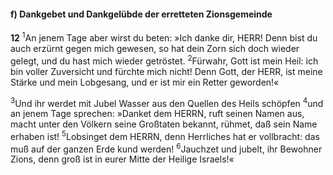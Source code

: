 #### f) Dankgebet und Dankgelübde der erretteten Zionsgemeinde

__12__
<sup>1</sup>An jenem Tage aber wirst du beten: »Ich danke dir, HERR! Denn bist du auch erzürnt gegen mich gewesen, so hat dein Zorn sich doch wieder gelegt, und du hast mich wieder getröstet.
<sup>2</sup>Fürwahr, Gott ist mein Heil: ich bin voller Zuversicht und fürchte mich nicht! Denn Gott, der HERR, ist meine Stärke und mein Lobgesang, und er ist mir ein Retter geworden!«

<sup>3</sup>Und ihr werdet mit Jubel Wasser aus den Quellen des Heils schöpfen
<sup>4</sup>und an jenem Tage sprechen: »Danket dem HERRN, ruft seinen Namen aus, macht unter den Völkern seine Großtaten bekannt, rühmet, daß sein Name erhaben ist!
<sup>5</sup>Lobsinget dem HERRN, denn Herrliches hat er vollbracht: das muß auf der ganzen Erde kund werden!
<sup>6</sup>Jauchzet und jubelt, ihr Bewohner Zions, denn groß ist in eurer Mitte der Heilige Israels!«